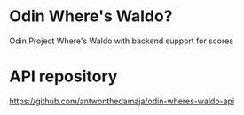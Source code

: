 # Odin Where's Waldo?
Odin Project Where's Waldo with backend support for scores

# API repository
https://github.com/antwonthedamaja/odin-wheres-waldo-api
